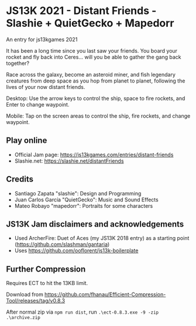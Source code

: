 # JS13K 2021 - Distant Friends - Slashie + QuietGecko + Mapedorr

An entry for js13kgames 2021

It has been a long time since you last saw your friends. You board your rocket and fly back into Ceres... will you be able to gather the gang back together?

Race across the galaxy, become an asteroid miner, and fish legendary creatures from deep space as you hop from planet to planet, following the lives of your now distant friends.

Desktop: Use the arrow keys to control the ship, space to fire rockets, and Enter to change waypoint.

Mobile: Tap on the screen areas to control the ship, fire rockets, and change waypoint.

## Play online
* Official Jam page: https://js13kgames.com/entries/distant-friends
* Slashie.net: https://slashie.net/distantFriends

## Credits

* Santiago Zapata "slashie": Design and Programming
* Juan Carlos García "QuietGecko": Music and Sound Effects
* Mateo Robayo "mapedorr": Portraits for some characters

## JS13K Jam disclaimers and acknowledgements

* Used ArcherFire: Duet of Aces (my JS13K 2018 entry) as a starting point (https://github.com/slashman/gantaria)
* Uses https://github.com/ooflorent/js13k-boilerplate

## Further Compression

Requires ECT to hit the 13KB limit.

Download from https://github.com/fhanau/Efficient-Compression-Tool/releases/tag/v0.8.3

After normal zip via `npm run dist`, run `.\ect-0.8.3.exe -9 -zip .\archive.zip`